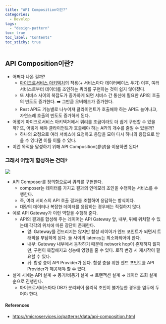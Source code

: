 ```yaml
---
title: "API Composition이란?"
categories:
  - Develop
tags:
  - "design-pattern"
toc: true
toc_label: "Contents"
toc_sticky: true
---
```


## API Composition이란?

* 어쩌다 나온 걸까?
  * [마이크로서비스 아키텍처](https://ko.wikipedia.org/wiki/%EB%A7%88%EC%9D%B4%ED%81%AC%EB%A1%9C%EC%84%9C%EB%B9%84%EC%8A%A4)의 적용(+ 서비스마다 데이터베이스 두기) 이후, 여러 서비스로부터 데이터를 조인하는 쿼리를 구현하는 것이 쉽지 않아졌다.
  * 또 서비스 사이의 복잡도가 증가하게 되면 서비스 간 통신에 필요한 API의 호출의 빈도도 증가한다. ➡️ 그만큼 오버헤드가 증가한다.
  * Rest API도 기능별로 나누어져 클라이언트가 호출해야 하는 API도 늘어나고, 자연스레 호출의 빈도도 증가하게 된다.
* 어떻게 마이크로서비스 아키텍처에서 쿼리를 조금이라도 더 쉽게 구현할 수 있을까? 또, 어떻게 해야 클라이언트가 호출해야 하는 API의 개수를 줄일 수 있을까?
  * 하나의 요청으로 여러 서비스에 요청하고 응답을 모아 다시 하나의 응답으로 받을 수 있다면 이를 이룰 수 있다.
* 이런 목적을 달성하기 위해 API Composition(*합성*)을 이용하면 된다!

### 그래서 어떻게 합성하는 건데?

![](https://microservices.io/i/data/ApiBasedQueryBigPicture.png)

* API Composer를 정의함으로써 쿼리를 구현한다.
  * composer는 데이터를 가지고 결과의 인메모리 조인을 수행하는 서비스를 수행한다.
  * 즉, 여러 서비스의 API 호출 결과를 조합하여 응답하는 방식이다.
  * 대량의 데이터나 복잡한 데이터를 응답하는 경우에는 적절하지 않다. 
* 예로 API Gateway가 이런 역할을 수행해 준다.
  * API의 결과를 합성해 주는 레이어는 API Gateway 앞, 내부, 뒤에 위치할 수 있는데 각각의 위치에 따른 장단이 존재한다.
    * 앞: Gateway를 건드리지는 않지만 합성 레이어가 엔드 포인트가 되면서 트래픽을 부담하게 된다. 둘 사이의 latency는 최소화되어야 한다.
    * 내부: Gateway 내부에서 동작하기 때문에 network hop이 존재하지 않지만, 구현이 복잡해지고 성능에 영향을 줄 수 있다. 로직 변경 시 재시작이 필요할 수 있다.
    * 뒤: 합성 층이 API Provider가 된다. 합성 층을 위한 엔드 포인트를 API Provider가 제공해야 할 수 있다.
* 설계 시에는 API 설계 → 동기/비동기 설계 →  트랜잭션 설계 → 데이터 조회 설계 순으로 진행한다.
  * 마이크로서비스마다 DB가 분리되어 물리적 조인이 불가능한 경우를 염두에 두어야 한다.

#### References

* https://microservices.io/patterns/data/api-composition.html